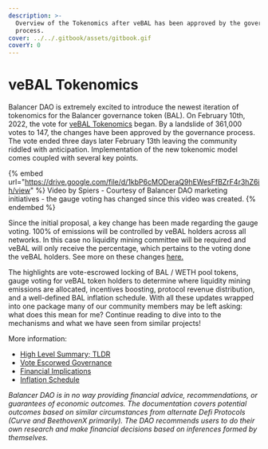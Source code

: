 ```yaml
---
description: >-
  Overview of the Tokenomics after veBAL has been approved by the governance
  process.
cover: ../../.gitbook/assets/gitbook.gif
coverY: 0
---
```


# veBAL Tokenomics

Balancer DAO is extremely excited to introduce the newest iteration of tokenomics for the Balancer governance token (BAL). On February 10th, 2022, the vote for [veBAL Tokenomics](https://snapshot.org/#/balancer.eth/proposal/0x9fe19c491cf90ed2e3ed9c15761c43d39fd1fb732a940aba8058ff69787ee90a) began. By a landslide of 361,000 votes to 147, the changes have been approved by the governance process. The vote ended three days later February 13th leaving the community riddled with anticipation. Implementation of the new tokenomic model comes coupled with several key points.&#x20;

{% embed url="https://drive.google.com/file/d/1kbP6cMODeraQ9hEWesFfBZrF4r3hZ6ih/view" %}
Video by Spiers - Courtesy of Balancer DAO marketing initiatives - the gauge voting has changed since this video was created.
{% endembed %}

Since the initial proposal, a key change has been made regarding the gauge voting. 100% of emissions will be controlled by veBAL holders across all networks. In this case no liquidity mining committee will be required and veBAL will only receive the percentage, which pertains to the voting done the veBAL holders. See more on these changes [here.](https://snapshot.org/#/balancer.eth/proposal/0x21aaaaeb9343c7876ae6c6aeee2d478237987edf43b7be946c92a947b7186634)&#x20;

The highlights are vote-escrowed locking of BAL / WETH pool tokens, gauge voting for veBAL token holders to determine where liquidity mining emissions are allocated, incentives boosting, protocol revenue distribution, and a well-defined BAL inflation schedule. With all these updates wrapped into one package many of our community members may be left asking: what does this mean for me? Continue reading to dive into to the mechanisms and what we have seen from similar projects!

More information:

* [High Level Summary; TLDR](tldr.md)
* [Vote Escorwed Governance](vote-escrowed-governance.md)
* [Financial Implications](financial-implications/)
* [Inflation Schedule](inflation-schedule.md)

_Balancer DAO is in no way providing financial advice, recommendations, or guarantees of economic outcomes. The documentation covers potential outcomes based on similar circumstances from alternate Defi Protocols (Curve and BeethovenX primarily). The DAO recommends users to do their own research and make financial decisions based on inferences formed by themselves._&#x20;
